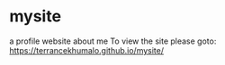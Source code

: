 # mysite
a profile website about me
To view the site please goto: https://terrancekhumalo.github.io/mysite/
